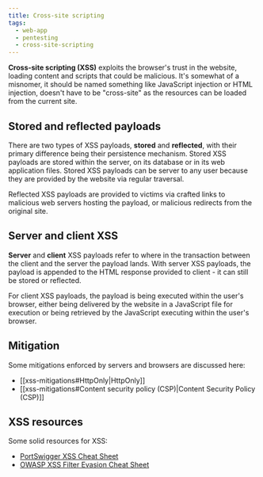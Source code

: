 ```yaml
---
title: Cross-site scripting
tags:
  - web-app
  - pentesting
  - cross-site-scripting
---
```


**Cross-site scripting (XSS)** exploits the browser's trust in the website,
loading content and scripts that could be malicious. It's somewhat of a
misnomer, it should be named something like JavaScript injection or HTML
injection, doesn't have to be "cross-site" as the resources can be loaded from
the current site.

## Stored and reflected payloads

There are two types of XSS payloads, **stored** and **reflected**, with their
primary difference being their persistence mechanism. Stored XSS payloads are
stored within the server, on its database or in its web application files.
Stored XSS payloads can be server to any user because they are provided by the
website via regular traversal.

Reflected XSS payloads are provided to victims via crafted links to malicious
web servers hosting the payload, or malicious redirects from the original site.

## Server and client XSS

**Server** and **client** XSS payloads refer to where in the transaction
between the client and the server the payload lands. With server XSS payloads,
the payload is appended to the HTML response provided to client - it can still
be stored or reflected.

For client XSS payloads, the payload is being executed within the user's
browser, either being delivered by the website in a JavaScript file for
execution or being retrieved by the JavaScript executing within the user's
browser.

## Mitigation

Some mitigations enforced by servers and browsers are discussed here:

- [[xss-mitigations#HttpOnly|HttpOnly]]
- [[xss-mitigations#Content security policy (CSP)|Content Security Policy (CSP)]]

## XSS resources

Some solid resources for XSS:

- [PortSwigger XSS Cheat Sheet](https://portswigger.net/web-security/cross-site-scripting/cheat-sheet#no-parentheses-using-template-strings)
- [OWASP XSS Filter Evasion Cheat Sheet](https://cheatsheetseries.owasp.org/cheatsheets/XSS_Filter_Evasion_Cheat_Sheet.html)
